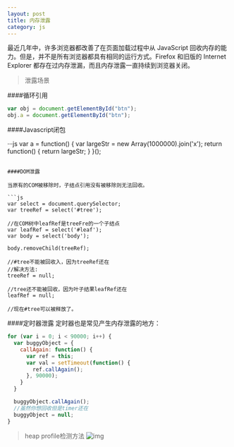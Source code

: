 ```yaml
---
layout: post
title: 内存泄露
category: js
---
```


最近几年中，许多浏览器都改善了在页面加载过程中从 JavaScript 回收内存的能力。但是，并不是所有浏览器都具有相同的运行方式。Firefox 和旧版的 Internet Explorer 都存在过内存泄漏，而且内存泄露一直持续到浏览器关闭。

>泄露场景

####循环引用

```js
var obj = document.getElementById("btn");
obj.a = document.getElementById("btn");
```

####Javascript闭包

···js
var a = function() {
  var largeStr = new Array(1000000).join('x');
  return function() {
    return largeStr;
  }
}();
```

####DOM泄露

当原有的COM被移除时，子结点引用没有被移除则无法回收。

```js
var select = document.querySelector;
var treeRef = select('#tree');

//在COM树中leafRef是treeFre的一个子结点
var leafRef = select('#leaf');  
var body = select('body');

body.removeChild(treeRef);

//#tree不能被回收入，因为treeRef还在
//解决方法:
treeRef = null;

//tree还不能被回收，因为叶子结果leafRef还在
leafRef = null;

//现在#tree可以被释放了。
```
####定时器泄露
定时器也是常见产生内存泄露的地方：

```js
for (var i = 0; i < 90000; i++) {
  var buggyObject = {
    callAgain: function() {
      var ref = this;
      var val = setTimeout(function() {
        ref.callAgain();
      }, 90000);
    }
  }

  buggyObject.callAgain();
  //虽然你想回收但是timer还在
  buggyObject = null;
}
```

>heap profile检测方法
![img](/blog/images/memory.png)